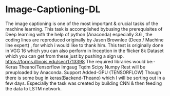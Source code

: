 # Image-Captioning-DL
The image captioning is one of the most important & crucial tasks of the machine learning. This task is accomplished bybusing the prerequisites of Deep learning with the help of python (Anaconda) especially 3.6 , the coding lines are reproduced originally by Jason Brownlee (Deep / Machine line expert) , for which i would like to thank him. This test is originally done in VGG 16 which you can also perform in Inception in the flicker 8k Dataset which you can get from these just by pushing a sign up.
https://forms.illinois.edu/sec/1713398
The required libraries would be:-
Keras 
Theano/Tensorflow
Imgaug
Tqdm
Scipy
Numpy
Rest will be preuploaded by Anaconda.
Support Added-GPU (TENSORFLOW)
Though there is some bug in keras(Backend-Theano) which I will be sorting out in a few days.
Especially the task was created by building CNN & then feeding the data to LSTM network.
